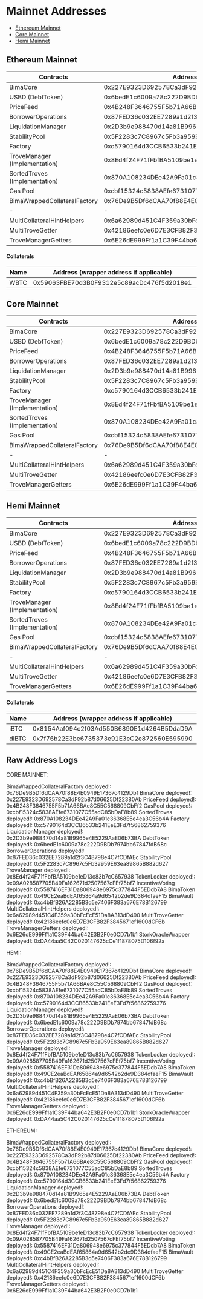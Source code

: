 # Mainnet Addresses

- [Ethereum Mainnet](#Ethereum-mainnet)
- [Core Mainnet](#Core-mainnet)
- [Hemi Mainnet](#Hemi-mainnet)

## Ethereum Mainnet

| Contracts                     | Address                                    |
| ----------------------------- | ------------------------------------------ |
| BimaCore                      | 0x227E9323D692578Ca3dF92b87d06625Df22380Ab |
| USBD (DebtToken)              | 0x6bedE1c6009a78c222D9BDb7974bb67847fdB68c |
| PriceFeed                     | 0x4B248F3646755F5b71A66BAe8C55C568809CbFf2 |
| BorrowerOperations            | 0x87FED36c032EE7289a1d2f3C48798e4C7fCDfAEc |
| LiquidationManager            | 0x2D3b9e988470d14a81B9965e4E5229AaE06b73BA |
| StabilityPool                 | 0x5F2283c7C8967c5Fb3a959E63ea89865B882d627 |
| Factory                       | 0xc5790164d3CCB6533b241EeE3Fd7f56862759376 |
| TroveManager (Implementation) | 0x8Ed4f24F71fFbfBA5109be1eD13c83b7cC657938 |
| SortedTroves (Implementation) | 0x870A108234DEe42A9Fa01c36368E5e4ea3C56b4A |
| Gas Pool                      | 0xcbf15324c5838AEfe6731077C55adC85bDaE8b89 |
| BimaWrappedCollateralFactory  | 0x76De9B5Df6dCAA70f88E4E0949E17367c4129Dbf |
| -                             | -                                          |
| MultiCollateralHintHelpers    | 0x6a62989d451C4F359a30bFcEcE51Da8A313dD490 |
| MultiTroveGetter              | 0x42186eefc0e6D7E3CFB82F3845671ef1600dCF6b |
| TroveManagerGetters           | 0x6E26dE999Ff1a1C39F44ba642E3B2F0e0CD7b1b1 |

#### Collaterals

| Name | Address (wrapper address if applicable)    | TroveManager                               | Oracle                                     |
| ---- | ------------------------------------------ | ------------------------------------------ | ------------------------------------------ |
| WBTC | 0x59063FBE70d3B0F9312e5c89acDc476f5d2018e1 | 0xa20c3DC27C8c1A1aDC92E3b443607914Ed800FF2 | 0xF4030086522a5bEEa4988F8cA5B36dbC97BeE88c |

## Core Mainnet

| Contracts                     | Address                                    |
| ----------------------------- | ------------------------------------------ |
| BimaCore                      | 0x227E9323D692578Ca3dF92b87d06625Df22380Ab |
| USBD (DebtToken)              | 0x6bedE1c6009a78c222D9BDb7974bb67847fdB68c |
| PriceFeed                     | 0x4B248F3646755F5b71A66BAe8C55C568809CbFf2 |
| BorrowerOperations            | 0x87FED36c032EE7289a1d2f3C48798e4C7fCDfAEc |
| LiquidationManager            | 0x2D3b9e988470d14a81B9965e4E5229AaE06b73BA |
| StabilityPool                 | 0x5F2283c7C8967c5Fb3a959E63ea89865B882d627 |
| Factory                       | 0xc5790164d3CCB6533b241EeE3Fd7f56862759376 |
| TroveManager (Implementation) | 0x8Ed4f24F71fFbfBA5109be1eD13c83b7cC657938 |
| SortedTroves (Implementation) | 0x870A108234DEe42A9Fa01c36368E5e4ea3C56b4A |
| Gas Pool                      | 0xcbf15324c5838AEfe6731077C55adC85bDaE8b89 |
| BimaWrappedCollateralFactory  | 0x76De9B5Df6dCAA70f88E4E0949E17367c4129Dbf |
| -                             | -                                          |
| MultiCollateralHintHelpers    | 0x6a62989d451C4F359a30bFcEcE51Da8A313dD490 |
| MultiTroveGetter              | 0x42186eefc0e6D7E3CFB82F3845671ef1600dCF6b |
| TroveManagerGetters           | 0x6E26dE999Ff1a1C39F44ba642E3B2F0e0CD7b1b1 |

## Hemi Mainnet

| Contracts                     | Address                                    |
| ----------------------------- | ------------------------------------------ |
| BimaCore                      | 0x227E9323D692578Ca3dF92b87d06625Df22380Ab |
| USBD (DebtToken)              | 0x6bedE1c6009a78c222D9BDb7974bb67847fdB68c |
| PriceFeed                     | 0x4B248F3646755F5b71A66BAe8C55C568809CbFf2 |
| BorrowerOperations            | 0x87FED36c032EE7289a1d2f3C48798e4C7fCDfAEc |
| LiquidationManager            | 0x2D3b9e988470d14a81B9965e4E5229AaE06b73BA |
| StabilityPool                 | 0x5F2283c7C8967c5Fb3a959E63ea89865B882d627 |
| Factory                       | 0xc5790164d3CCB6533b241EeE3Fd7f56862759376 |
| TroveManager (Implementation) | 0x8Ed4f24F71fFbfBA5109be1eD13c83b7cC657938 |
| SortedTroves (Implementation) | 0x870A108234DEe42A9Fa01c36368E5e4ea3C56b4A |
| Gas Pool                      | 0xcbf15324c5838AEfe6731077C55adC85bDaE8b89 |
| BimaWrappedCollateralFactory  | 0x76De9B5Df6dCAA70f88E4E0949E17367c4129Dbf |
| -                             | -                                          |
| MultiCollateralHintHelpers    | 0x6a62989d451C4F359a30bFcEcE51Da8A313dD490 |
| MultiTroveGetter              | 0x42186eefc0e6D7E3CFB82F3845671ef1600dCF6b |
| TroveManagerGetters           | 0x6E26dE999Ff1a1C39F44ba642E3B2F0e0CD7b1b1 |

#### Collaterals

| Name  | Address (wrapper address if applicable)    | TroveManager                               | Oracle                                     |
| ----- | ------------------------------------------ | ------------------------------------------ | ------------------------------------------ |
| iBTC  | 0x8154Aaf094c2f03Ad550B6890E1d4264B5DdaD9A | 0x35052fFc80c2c681eAb675488394A40DCEb61823 | 0xDA44aa5C42C020147625cCe1f1878075D106f92a |
| diBTC | 0x7f76b22E3be6735373e91E3eC2e872560E595990 | 0xE3C54065C976DFAc691bC0d444A468ee3a5FD2e0 | 0xDA44aa5C42C020147625cCe1f1878075D106f92a |

## Raw Address Logs

CORE MAINNET:

BimaWrappedCollateralFactory deployed!: 0x76De9B5Df6dCAA70f88E4E0949E17367c4129Dbf
BimaCore deployed!: 0x227E9323D692578Ca3dF92b87d06625Df22380Ab
PriceFeed deployed!: 0x4B248F3646755F5b71A66BAe8C55C568809CbFf2
GasPool deployed!: 0xcbf15324c5838AEfe6731077C55adC85bDaE8b89
SortedTroves deployed!: 0x870A108234DEe42A9Fa01c36368E5e4ea3C56b4A
Factory deployed!: 0xc5790164d3CCB6533b241EeE3Fd7f56862759376
LiquidationManager deployed!: 0x2D3b9e988470d14a81B9965e4E5229AaE06b73BA
DebtToken deployed!: 0x6bedE1c6009a78c222D9BDb7974bb67847fdB68c
BorrowerOperations deployed!: 0x87FED36c032EE7289a1d2f3C48798e4C7fCDfAEc
StabilityPool deployed!: 0x5F2283c7C8967c5Fb3a959E63ea89865B882d627
TroveManager deployed!: 0x8Ed4f24F71fFbfBA5109be1eD13c83b7cC657938
TokenLocker deployed!: 0x09A028587705B49Fa162671d2507567cFEf75bf7
IncentiveVoting deployed!: 0x5587416EF31Da806948e6975c377844F5EDdb7A8
BimaToken deployed!: 0x49CE2eaBdEAf65864a9d6542b2de9D384dfaeF15
BimaVault deployed!: 0xc4bBfB26A2285B3d5e7406F383a676E78B126799
MultiCollateralHintHelpers deployed!: 0x6a62989d451C4F359a30bFcEcE51Da8A313dD490
MultiTroveGetter deployed!: 0x42186eefc0e6D7E3CFB82F3845671ef1600dCF6b
TroveManagerGetters deployed!: 0x6E26dE999Ff1a1C39F44ba642E3B2F0e0CD7b1b1
StorkOracleWrapper deployed!: 0xDA44aa5C42C020147625cCe1f1878075D106f92a

HEMI:

BimaWrappedCollateralFactory deployed!: 0x76De9B5Df6dCAA70f88E4E0949E17367c4129Dbf
BimaCore deployed!: 0x227E9323D692578Ca3dF92b87d06625Df22380Ab
PriceFeed deployed!: 0x4B248F3646755F5b71A66BAe8C55C568809CbFf2
GasPool deployed!: 0xcbf15324c5838AEfe6731077C55adC85bDaE8b89
SortedTroves deployed!: 0x870A108234DEe42A9Fa01c36368E5e4ea3C56b4A
Factory deployed!: 0xc5790164d3CCB6533b241EeE3Fd7f56862759376
LiquidationManager deployed!: 0x2D3b9e988470d14a81B9965e4E5229AaE06b73BA
DebtToken deployed!: 0x6bedE1c6009a78c222D9BDb7974bb67847fdB68c
BorrowerOperations deployed!: 0x87FED36c032EE7289a1d2f3C48798e4C7fCDfAEc
StabilityPool deployed!: 0x5F2283c7C8967c5Fb3a959E63ea89865B882d627
TroveManager deployed!: 0x8Ed4f24F71fFbfBA5109be1eD13c83b7cC657938
TokenLocker deployed!: 0x09A028587705B49Fa162671d2507567cFEf75bf7
IncentiveVoting deployed!: 0x5587416EF31Da806948e6975c377844F5EDdb7A8
BimaToken deployed!: 0x49CE2eaBdEAf65864a9d6542b2de9D384dfaeF15
BimaVault deployed!: 0xc4bBfB26A2285B3d5e7406F383a676E78B126799
MultiCollateralHintHelpers deployed!: 0x6a62989d451C4F359a30bFcEcE51Da8A313dD490
MultiTroveGetter deployed!: 0x42186eefc0e6D7E3CFB82F3845671ef1600dCF6b
TroveManagerGetters deployed!: 0x6E26dE999Ff1a1C39F44ba642E3B2F0e0CD7b1b1
StorkOracleWrapper deployed!: 0xDA44aa5C42C020147625cCe1f1878075D106f92a

ETHEREUM:

BimaWrappedCollateralFactory deployed!: 0x76De9B5Df6dCAA70f88E4E0949E17367c4129Dbf
BimaCore deployed!: 0x227E9323D692578Ca3dF92b87d06625Df22380Ab
PriceFeed deployed!: 0x4B248F3646755F5b71A66BAe8C55C568809CbFf2
GasPool deployed!: 0xcbf15324c5838AEfe6731077C55adC85bDaE8b89
SortedTroves deployed!: 0x870A108234DEe42A9Fa01c36368E5e4ea3C56b4A
Factory deployed!: 0xc5790164d3CCB6533b241EeE3Fd7f56862759376
LiquidationManager deployed!: 0x2D3b9e988470d14a81B9965e4E5229AaE06b73BA
DebtToken deployed!: 0x6bedE1c6009a78c222D9BDb7974bb67847fdB68c
BorrowerOperations deployed!: 0x87FED36c032EE7289a1d2f3C48798e4C7fCDfAEc
StabilityPool deployed!: 0x5F2283c7C8967c5Fb3a959E63ea89865B882d627
TroveManager deployed!: 0x8Ed4f24F71fFbfBA5109be1eD13c83b7cC657938
TokenLocker deployed!: 0x09A028587705B49Fa162671d2507567cFEf75bf7
IncentiveVoting deployed!: 0x5587416EF31Da806948e6975c377844F5EDdb7A8
BimaToken deployed!: 0x49CE2eaBdEAf65864a9d6542b2de9D384dfaeF15
BimaVault deployed!: 0xc4bBfB26A2285B3d5e7406F383a676E78B126799
MultiCollateralHintHelpers deployed!: 0x6a62989d451C4F359a30bFcEcE51Da8A313dD490
MultiTroveGetter deployed!: 0x42186eefc0e6D7E3CFB82F3845671ef1600dCF6b
TroveManagerGetters deployed!: 0x6E26dE999Ff1a1C39F44ba642E3B2F0e0CD7b1b1
